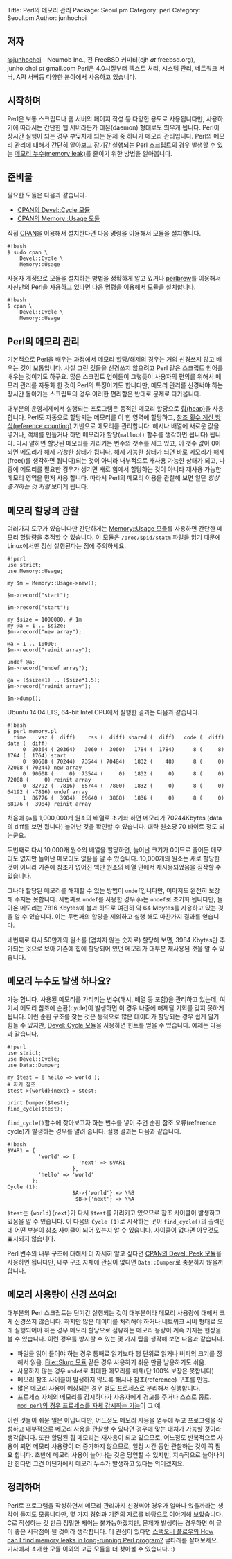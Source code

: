 Title:    Perl의 메모리 관리
Package:  Seoul.pm
Category: perl
Category: Seoul.pm
Author:   junhochoi

저자
-----

[@junhochoi][twitter-junhochoi] - Neumob Inc., 전 FreeBSD 커미터(cjh _at_ freebsd.org), junho.choi _at_ gmail.com
Perl은 4.0시절부터 텍스트 처리, 시스템 관리, 네트워크 서버, API 서버등 다양한 분야에서
사용하고 있습니다.


시작하며
---------

Perl은 보통 스크립트나 웹 서버의 페이지 작성 등 다양한 용도로 사용됩니다만,
사용하기에 따라서는 간단한 웹 서버라든가 데몬(daemon) 형태로도 띄우게 됩니다.
Perl이 장시간 실행이 되는 경우 부딪치게 되는 문제 중 하나가 메모리 관리입니다.
Perl의 메모리 관리에 대해서 간단히 알아보고 장기간 실행되는 Perl 스크립트의 경우
발생할 수 있는 [메모리 누수(memory leak)][wiki-memory-leak]를 줄이기 위한 방법을 알아봅니다.


준비물
-------

필요한 모듈은 다음과 같습니다.

- [CPAN의 Devel::Cycle 모듈][cpan-devel-cycle]
- [CPAN의 Memory::Usage 모듈][cpan-memory-usage]

직접 [CPAN][cpan]을 이용해서 설치한다면 다음 명령을 이용해서 모듈을 설치합니다.

    #!bash
    $ sudo cpan \
        Devel::Cycle \
        Memory::Usage

사용자 계정으로 모듈을 설치하는 방법을 정확하게 알고 있거나
[perlbrew][home-perlbrew]를 이용해서 자신만의 Perl을 사용하고 있다면
다음 명령을 이용해서 모듈을 설치합니다.

    #!bash
    $ cpan \
        Devel::Cycle \
        Memory::Usage


Perl의 메모리 관리
-------------------

기본적으로 Perl을 배우는 과정에서 메모리 할당/해제의 경우는 거의 신경쓰지 않고 배우는 것이 보통입니다.
사실 그런 것들을 신경쓰지 않으려고 Perl 같은 스크립트 언어를 배우는 것이기도 하구요.
많은 스크립트 언어들이 그렇듯이 사용자의 편의를 위해서 메모리 관리를 자동화 한 것이 Perl의
특징이기도 합니다만, 메모리 관리를 신경써야 하는 장시간 돌아가는 스크립트의 경우
이러한 편리함은 반대로 문제로 다가옵니다.

대부분의 운영체제에서 실행되는 프로그램은 동적인 메모리 할당으로 [힙(heap)][wiki-memory-management-heap]을 사용합니다.
Perl도 자동으로 할당되는 메모리를 이 힙 영역에 할당하고,
[참조 횟수 계산 방식(reference counting)][wiki-reference-counting] 기반으로 메모리를 관리합니다.
해시나 배열에 새로운 값을 넣거나, 객체를 만들거나 하면 메모리가 할당(`malloc()` 함수를 생각하면 됩니다) 됩니다.
다시 말하면 할당된 메모리를 가리키는 변수의 갯수를 세고 있고,
이 갯수 값이 0이 되면 메모리가 해제 *가능*한 상태가 됩니다.
해제 가능한 상태가 되면 바로 메모리가 해제(free()를 생각하면 됩니다)되는 것이 아니라
내부적으로 재사용 가능한 상태가 되고, 나중에 메모리를 필요한 경우가 생기면
새로 힙에서 할당하는 것이 아니라 재사용 가능한 메모리 영역을 먼저 사용 합니다.
따라서 Perl의 메모리 이용을 관찰해 보면 일단 *항상 증가하는 것 처럼* 보이게 됩니다.


메모리 할당의 관찰
-------------------

여러가지 도구가 있습니다만 간단하게는 [Memory::Usage 모듈][cpan-memory-usage]를
사용하면 간단한 메모리 할당량을 추적할 수 있습니다.
이 모듈은 `/proc/$pid/statm` 파일을 읽기 때문에 Linux에서만 정상 실행된다는 점에 주의하세요.

    #!perl
    use strict;
    use Memory::Usage;

    my $m = Memory::Usage->new();

    $m->record("start");

    $m->record("start");

    my $size = 1000000; # 1m
    my @a = 1 .. $size;
    $m->record("new array");

    @a = 1 .. 10000;
    $m->record("reinit array");

    undef @a;
    $m->record("undef array");

    @a = ($size+1) .. ($size*1.5);
    $m->record("reinit array");

    $m->dump();

Ubuntu 14.04 LTS, 64-bit Intel CPU에서 실행한 결과는 다음과 같습니다.

    #!bash
    $ perl memory.pl
      time    vsz (  diff)    rss (  diff) shared (  diff)   code (  diff)   data (  diff)
         0  20364 ( 20364)   3060 (  3060)   1784 (  1784)      8 (     8)   1764 (  1764) start
         0  90608 ( 70244)  73544 ( 70484)   1832 (    48)      8 (     0)  72008 ( 70244) new array
         0  90608 (     0)  73544 (     0)   1832 (     0)      8 (     0)  72008 (     0) reinit array
         0  82792 ( -7816)  65744 ( -7800)   1832 (     0)      8 (     0)  64192 ( -7816) undef array
         1  86776 (  3984)  69640 (  3888)   1836 (     0)      8 (     0)  68176 (  3984) reinit array

처음에 `@a`를 1,000,000개 원소의 배열로 초기화 하면 메모리가 70244Kbytes (data의 diff를 보면 됩니다)
늘어난 것을 확인할 수 있습니다. 대략 원소당 70 바이트 정도 되는군요.

두번째로 다시 10,000개 원소의 배열을 할당하면, 늘어난 크기가 0이므로
줄어든 메모리도 없지만 늘어난 메모리도 없음을 알 수 있습니다.
10,000개의 원소는 새로 할당한 것이 아니라 기존에 참조가 없어진
백만 원소의 배열 안에서 재사용되었음을 짐작할 수 있습니다.

그나마 할당된 메모리를 해제할 수 있는 방법이 `undef`입니다만, 이마저도 완전히 보장해 주지는 못합니다.
세번째로 `undef`를 사용한 경우 `@a`는 `undef`로 초기화 됩니다만, 돌아온 메모리는 7816 Kbytes에 불과 하므로
여전히 약 64 Mbytes를 사용하고 있는 것을 알 수 있습니다.
이는 두번째의 할당을 제외하고 실행 해도 마찬가지 결과를 얻습니다.

네번째로 다시 50만개의 원소를 (겹치지 않는 숫자로) 할당해 보면, 3984 Kbytes만 추가되는 것으로
보아 기존에 힙에 할당되어 있던 메모리가 대부분 재사용된 것을 알 수 있습니다.


메모리 누수도 발생 하나요?
---------------------------

가능 합니다. 사용된 메모리를 가리키는 변수(해시, 배열 등 포함)을 관리하고 있는데,
여기서 메모리 참조에 순환(cycle)이 발생하면 이 경우 나중에 해제될 기회를 갖지 못하게 됩니다.
이런 순환 구조를 찾는 것은 동적으로 많은 데이터가 할당되는 경우 쉽게 알기 힘들 수 있지만,
[Devel::Cycle 모듈][cpan-devel-cycle]을 사용하면 힌트를 얻을 수 있습니다.
예제는 다음과 같습니다.

    #!perl
    use strict;
    use Devel::Cycle;
    use Data::Dumper;

    my $test = { hello => world };
    # 자기 참조
    $test->{world}{next} = $test;

    print Dumper($test);
    find_cycle($test);

`find_cycle()`함수에 찾아보고자 하는 변수를 넣어 주면
순환 참조 오류(reference cycle)가 발생하는 경우를 알려 줍니다.
실행 결과는 다음과 같습니다.

    #!bash
    $VAR1 = {
              'world' => {
                           'next' => $VAR1
                         },
              'hello' => 'world'
            };
    Cycle (1):
                         $A->{'world'} => \%B
                          $B->{'next'} => \%A

`$test`는 `{world}{next}`가 다시 `$test`를 가리키고 있으므로 참조 사이클이 발생하고 있음을 알 수 있습니다.
이 다음의 `Cycle (1)`로 시작하는 곳이 `find_cycle()`의 출력인데 어떤 부분이 참조 사이클이 되어 있는지 알 수 있습니다.
사이클이 없다면 아무것도 표시되지 않습니다.

Perl 변수의 내부 구조에 대해서 더 자세히 알고 싶다면 [CPAN의 Devel::Peek 모듈][cpan-devel-peek]을
사용하면 됩니다만, 내부 구조 자체에 관심이 없다면 `Data::Dumper`로 충분하지 않을까 합니다.


메모리 사용량이 신경 쓰여요!
-----------------------------

대부분의 Perl 스크립트는 단기간 실행되는 것이 대부분이라 메모리 사용량에 대해서 크게 신경쓰지 않습니다.
하지만 많은 데이터를 처리해야 하거나 네트워크 서버 형태로 오래 실행되어야 하는 경우
메모리 할당으로 점유하는 메모리 용량이 계속 커지는 현상을 볼 수 있습니다.
이런 경우를 방지할 수 있는 몇 가지 팁을 생각해 보면 다음과 같습니다.

- 파일을 읽어 들어야 하는 경우 통째로 읽기보다 행 단위로 읽거나 버퍼의 크기를 정해서 읽음.
  [File::Slurp 모듈][cpan-file-slurp] 같은 경우 사용하기 쉬운 만큼 남용하기도 쉬움.
- 사용하지 않는 경우 `undef`로 최대한 메모리를 해제(단 100% 보장은 못합니다)
- 메모리 참조 사이클이 발생하지 않도록 해시나 참조(reference) 구조를 만듬.
- 많은 메모리 사용이 예상되는 경우 별도 프로세스로 분리해서 실행합니다.
- 프로세스 자체의 메모리를 감시하다가 사용자에게 경고를 주거나 스스로 종료.
  [`mod_perl`의 경우 프로세스를 자체 감시하는 기능][modperl-apache2-resource]이 그 예.

이런 것들이 쉬운 일은 아닙니다만, 어느정도 메모리 사용을 염두에 두고 프로그램을 작성하고
내부적으로 메모리 사용을 관찰할 수 있다면 경우에 맞는 대처가 가능할 것이라 생각합니다.
또한 할당된 힙 메모리는 재사용이 되고 있으므로, 어느정도 반복적으로 사용이 되면
메모리 사용량이 더 증가하지 않으므로, 일정 시간 동안 관찰하는 것이 꼭 필요 합니다.
초반에 메모리 사용이 늘어나는 것은 당연할 수 있지만, 지속적으로 늘어나기만 한다면
그건 어딘가에서 메모리 누수가 발생하고 있다는 의미겠지요.


정리하며
---------

Perl로 프로그램을 작성하면서 메모리 관리까지 신경써야 경우가 얼마나 있을까라는
생각이 들지도 모릅니다만, 몇 가지 경험과 기존의 자료를 바탕으로 이야기해 보았습니다.
C로 작성하는 것 만큼 정밀한 제어는 불가능하겠지만,
문제가 발생하는 경우하면 이 글이 좋은 시작점이 될 것이라 생각합니다.
더 관심이 있다면 [스택오버 플로우의 How can I find memory leaks in long-running Perl program?][stackoverflow-perl-memory-leak] 글타래를 살펴보세요.
기사에서 소개한 모듈 이외의 고급 모듈을 더 찾아볼 수 있습니다. :)


[cpan-devel-cycle]:                 https://metacpan.org/pod/Devel::Cycle
[cpan-devel-peek]:                  https://metacpan.org/pod/Devel::Peek
[cpan-file-slurp]:                  https://metacpan.org/pod/File::Slurp
[cpan-memory-usage]:                https://metacpan.org/pod/Memory::Usage
[cpan]:                             http://www.cpan.org/
[home-perlbrew]:                    http://perlbrew.pl/
[modperl-apache2-resource]:         https://perl.apache.org/docs/2.0/api/Apache2/Resource.html
[stackoverflow-perl-memory-leak]:   http://stackoverflow.com/questions/429254/how-can-i-find-memory-leaks-in-long-running-perl-program
[twitter-junhochoi]:                http://twitter.com/#!/junhochoi
[wiki-memory-leak]:                 https://en.wikipedia.org/wiki/Memory_leak
[wiki-memory-management-heap]:      https://en.wikipedia.org/wiki/Memory_management#HEAP
[wiki-reference-counting]:          https://en.wikipedia.org/wiki/Reference_counting
